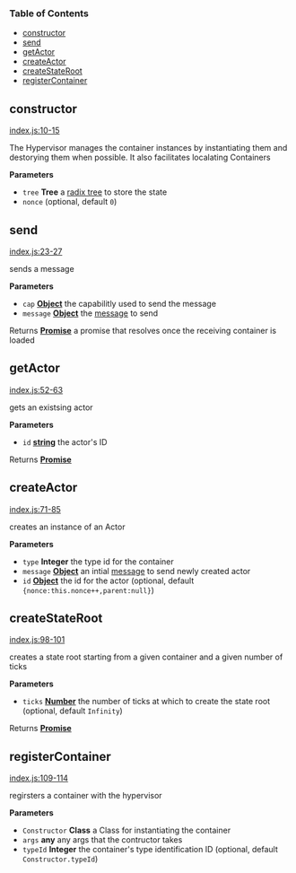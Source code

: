 <!-- Generated by documentation.js. Update this documentation by updating the source code. -->

### Table of Contents

-   [constructor](#constructor)
-   [send](#send)
-   [getActor](#getactor)
-   [createActor](#createactor)
-   [createStateRoot](#createstateroot)
-   [registerContainer](#registercontainer)

## constructor

[index.js:10-15](https://github.com/primea/js-primea-hypervisor/blob/3ae2283be27509914459ba5c6d1acd9f4cc59b8d/index.js#L10-L15 "Source code on GitHub")

The Hypervisor manages the container instances by instantiating them and
destorying them when possible. It also facilitates localating Containers

**Parameters**

-   `tree` **Tree** a [radix tree](https://github.com/dfinity/js-dfinity-radix-tree) to store the state
-   `nonce`   (optional, default `0`)

## send

[index.js:23-27](https://github.com/primea/js-primea-hypervisor/blob/3ae2283be27509914459ba5c6d1acd9f4cc59b8d/index.js#L23-L27 "Source code on GitHub")

sends a message

**Parameters**

-   `cap` **[Object](https://developer.mozilla.org/en-US/docs/Web/JavaScript/Reference/Global_Objects/Object)** the capabilitly used to send the message
-   `message` **[Object](https://developer.mozilla.org/en-US/docs/Web/JavaScript/Reference/Global_Objects/Object)** the [message](https://github.com/primea/js-primea-message) to send

Returns **[Promise](https://developer.mozilla.org/en-US/docs/Web/JavaScript/Reference/Global_Objects/Promise)** a promise that resolves once the receiving container is loaded

## getActor

[index.js:52-63](https://github.com/primea/js-primea-hypervisor/blob/3ae2283be27509914459ba5c6d1acd9f4cc59b8d/index.js#L52-L63 "Source code on GitHub")

gets an existsing actor

**Parameters**

-   `id` **[string](https://developer.mozilla.org/en-US/docs/Web/JavaScript/Reference/Global_Objects/String)** the actor's ID

Returns **[Promise](https://developer.mozilla.org/en-US/docs/Web/JavaScript/Reference/Global_Objects/Promise)** 

## createActor

[index.js:71-85](https://github.com/primea/js-primea-hypervisor/blob/3ae2283be27509914459ba5c6d1acd9f4cc59b8d/index.js#L71-L85 "Source code on GitHub")

creates an instance of an Actor

**Parameters**

-   `type` **Integer** the type id for the container
-   `message` **[Object](https://developer.mozilla.org/en-US/docs/Web/JavaScript/Reference/Global_Objects/Object)** an intial [message](https://github.com/primea/js-primea-message) to send newly created actor
-   `id` **[Object](https://developer.mozilla.org/en-US/docs/Web/JavaScript/Reference/Global_Objects/Object)** the id for the actor (optional, default `{nonce:this.nonce++,parent:null}`)

## createStateRoot

[index.js:98-101](https://github.com/primea/js-primea-hypervisor/blob/3ae2283be27509914459ba5c6d1acd9f4cc59b8d/index.js#L98-L101 "Source code on GitHub")

creates a state root starting from a given container and a given number of
ticks

**Parameters**

-   `ticks` **[Number](https://developer.mozilla.org/en-US/docs/Web/JavaScript/Reference/Global_Objects/Number)** the number of ticks at which to create the state root (optional, default `Infinity`)

Returns **[Promise](https://developer.mozilla.org/en-US/docs/Web/JavaScript/Reference/Global_Objects/Promise)** 

## registerContainer

[index.js:109-114](https://github.com/primea/js-primea-hypervisor/blob/3ae2283be27509914459ba5c6d1acd9f4cc59b8d/index.js#L109-L114 "Source code on GitHub")

regirsters a container with the hypervisor

**Parameters**

-   `Constructor` **Class** a Class for instantiating the container
-   `args` **any** any args that the contructor takes
-   `typeId` **Integer** the container's type identification ID (optional, default `Constructor.typeId`)
